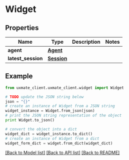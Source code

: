 # Widget


## Properties
Name | Type | Description | Notes
------------ | ------------- | ------------- | -------------
**agent** | [**Agent**](Agent.md) |  | 
**latest_session** | [**Session**](Session.md) |  | 

## Example

```python
from uxmate_client.uxmate_client.widget import Widget

# TODO update the JSON string below
json = "{}"
# create an instance of Widget from a JSON string
widget_instance = Widget.from_json(json)
# print the JSON string representation of the object
print Widget.to_json()

# convert the object into a dict
widget_dict = widget_instance.to_dict()
# create an instance of Widget from a dict
widget_form_dict = widget.from_dict(widget_dict)
```
[[Back to Model list]](../README.md#documentation-for-models) [[Back to API list]](../README.md#documentation-for-api-endpoints) [[Back to README]](../README.md)


